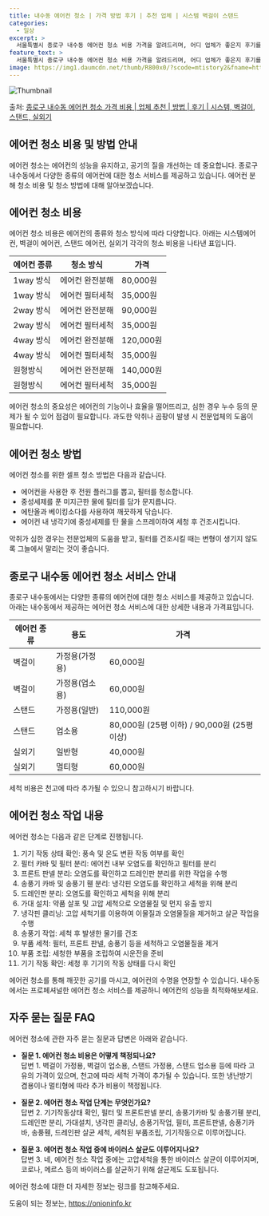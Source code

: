 ```yaml
---
title: 내수동 에어컨 청소 | 가격 방법 후기 | 추천 업체 | 시스템 벽걸이 스탠드
categories:
  - 일상
excerpt: >
  서울특별시 종로구 내수동 에어컨 청소 비용 가격을 알려드리며, 어디 업체가 좋은지 후기를 통해 알아보겠습니다. 현재 글에서는 시스템, 벽걸이, 스탠드, 실외기 각각에 대해 청소 비용이 나와 있으니 참고하시면 되겠습니다. 에어컨 분해 청소 방법 보기 👈 클릭셀프 에어컨 청소 방법 보기👈 클릭종로구 내수동 에어컨 청소 비용시스템에어컨 방식클리닝방식금액1way 방식에어컨 완전분해80,000원1way 방식에어컨 필터세척35,000원2way 방식에어컨 완전분해90,000원2way 방식에어컨 필터세척35,000원4way 방식에어컨 완전분해120,000원4way 방식에어컨 필터세척35,000원원형방식에어컨 완전분해140,000원원형방식에어컨 필터세척35,000원에어컨 청소 견적 샘플 보기 👈 클릭에어컨 냄새의 원인에..
feature_text: >
  서울특별시 종로구 내수동 에어컨 청소 비용 가격을 알려드리며, 어디 업체가 좋은지 후기를 통해 알아보겠습니다. 현재 글에서는 시스템, 벽걸이, 스탠드, 실외기 각각에 대해 청소 비용이 나와 있으니 참고하시면 되겠습니다. 에어컨 분해 청소 방법 보기 👈 클릭셀프 에어컨 청소 방법 보기👈 클릭종로구 내수동 에어컨 청소 비용시스템에어컨 방식클리닝방식금액1way 방식에어컨 완전분해80,000원1way 방식에어컨 필터세척35,000원2way 방식에어컨 완전분해90,000원2way 방식에어컨 필터세척35,000원4way 방식에어컨 완전분해120,000원4way 방식에어컨 필터세척35,000원원형방식에어컨 완전분해140,000원원형방식에어컨 필터세척35,000원에어컨 청소 견적 샘플 보기 👈 클릭에어컨 냄새의 원인에..
image: https://img1.daumcdn.net/thumb/R800x0/?scode=mtistory2&fname=https%3A%2F%2Fblog.kakaocdn.net%2Fdn%2FcAH82R%2FbtsHueifJ0A%2FjfRpvsSbkji0CAKLwIivq0%2Fimg.webp
---
```


![Thumbnail](https://img1.daumcdn.net/thumb/R800x0/?scode=mtistory2&fname=https%3A%2F%2Fblog.kakaocdn.net%2Fdn%2FcAH82R%2FbtsHueifJ0A%2FjfRpvsSbkji0CAKLwIivq0%2Fimg.webp)

<p>출처: <a href="https://onioninfo.kr/entry/%EC%A2%85%EB%A1%9C%EA%B5%AC-%EB%82%B4%EC%88%98%EB%8F%99-%EC%97%90%EC%96%B4%EC%BB%A8-%EC%B2%AD%EC%86%8C-%EA%B0%80%EA%B2%A9-%EB%B9%84%EC%9A%A9-%EC%97%85%EC%B2%B4-%EC%B6%94%EC%B2%9C-%EB%B0%A9%EB%B2%95-%ED%9B%84%EA%B8%B0-%EC%8B%9C%EC%8A%A4%ED%85%9C-%EB%B2%BD%EA%B1%B8%EC%9D%B4-%EC%8A%A4%ED%83%A0%EB%93%9C-%EC%8B%A4%EC%99%B8%EA%B8%B0" rel="dofollow">종로구 내수동 에어컨 청소 가격 비용 | 업체 추천 | 방법 | 후기 | 시스템, 벽걸이, 스탠드, 실외기</a> </p>

## 에어컨 청소 비용 및 방법 안내

에어컨 청소는 에어컨의 성능을 유지하고, 공기의 질을 개선하는 데 중요합니다. 종로구 내수동에서 다양한 종류의 에어컨에 대한 청소 서비스를
제공하고 있습니다. 에어컨 분해 청소 비용 및 청소 방법에 대해 알아보겠습니다.

## 에어컨 청소 비용

에어컨 청소 비용은 에어컨의 종류와 청소 방식에 따라 다양합니다. 아래는 시스템에어컨, 벽걸이 에어컨, 스탠드 에어컨, 실외기 각각의 청소
비용을 나타낸 표입니다.

**에어컨 종류** | **청소 방식** | **가격**  
---|---|---  
1way 방식 | 에어컨 완전분해 | 80,000원  
1way 방식 | 에어컨 필터세척 | 35,000원  
2way 방식 | 에어컨 완전분해 | 90,000원  
2way 방식 | 에어컨 필터세척 | 35,000원  
4way 방식 | 에어컨 완전분해 | 120,000원  
4way 방식 | 에어컨 필터세척 | 35,000원  
원형방식 | 에어컨 완전분해 | 140,000원  
원형방식 | 에어컨 필터세척 | 35,000원  
  
에어컨 청소의 중요성은 에어컨의 기능이나 효율을 떨어뜨리고, 심한 경우 누수 등의 문제가 될 수 있어 점검이 필요합니다. 과도한 악취나
곰팡이 발생 시 전문업체의 도움이 필요합니다.

## 에어컨 청소 방법

에어컨 청소를 위한 셀프 청소 방법은 다음과 같습니다.

  * 에어컨을 사용한 후 전원 플러그를 뽑고, 필터를 청소합니다.
  * 중성세제를 푼 미지근한 물에 필터를 담가 문지릅니다.
  * 에탄올과 베이킹소다를 사용하여 깨끗하게 닦습니다.
  * 에어컨 내 냉각기에 중성세제를 탄 물을 스프레이하여 세청 후 건조시킵니다.

악취가 심한 경우는 전문업체의 도움을 받고, 필터를 건조시킬 때는 변형이 생기지 않도록 그늘에서 말리는 것이 좋습니다.

## 종로구 내수동 에어컨 청소 서비스 안내

종로구 내수동에서는 다양한 종류의 에어컨에 대한 청소 서비스를 제공하고 있습니다. 아래는 내수동에서 제공하는 에어컨 청소 서비스에 대한
상세한 내용과 가격표입니다.

**에어컨 종류** | **용도** | **가격**  
---|---|---  
벽걸이 | 가정용(가정용) | 60,000원  
벽걸이 | 가정용(업소용) | 60,000원  
스탠드 | 가정용(일반) | 110,000원  
스탠드 | 업소용 | 80,000원 (25평 이하) / 90,000원 (25평 이상)  
실외기 | 일반형 | 40,000원  
실외기 | 멀티형 | 60,000원  
  
세척 비용은 천고에 따라 추가될 수 있으니 참고하시기 바랍니다.

## 에어컨 청소 작업 내용

에어컨 청소는 다음과 같은 단계로 진행됩니다.

  1. 기기 작동 상태 확인: 풍속 및 온도 변환 작동 여부를 확인
  2. 필터 카바 및 필터 분리: 에어컨 내부 오염도를 확인하고 필터를 분리
  3. 프론트 판넬 분리: 오염도를 확인하고 드레인판 분리를 위한 작업을 수행
  4. 송풍기 카바 및 송풍기 휀 분리: 냉각핀 오염도를 확인하고 세척을 위해 분리
  5. 드레인판 분리: 오염도를 확인하고 세척을 위해 분리
  6. 가대 설치: 약품 살포 및 고압 세척으로 오염물질 및 먼지 유출 방지
  7. 냉각핀 클리닝: 고압 세척기를 이용하여 이물질과 오염물질을 제거하고 살균 작업을 수행
  8. 송풍기 작업: 세척 후 발생한 물기를 건조
  9. 부품 세척: 필터, 프론트 판넬, 송풍기 등을 세척하고 오염물질을 제거
  10. 부품 조립: 세청한 부품을 조립하여 시운전을 준비
  11. 기기 작동 확인: 세청 후 기기의 작동 상태를 다시 확인

에어컨 청소를 통해 깨끗한 공기를 마시고, 에어컨의 수명을 연장할 수 있습니다. 내수동에서는 프로페셔널한 에어컨 청소 서비스를 제공하니
에어컨의 성능을 최적화해보세요.

## 자주 묻는 질문 FAQ

에어컨 청소에 관한 자주 묻는 질문과 답변은 아래와 같습니다.

  * **질문 1. 에어컨 청소 비용은 어떻게 책정되나요?**  
답변 1. 벽걸이 가정용, 벽걸이 업소용, 스탠드 가정용, 스탠드 업소용 등에 따라 고유의 가격이 있으며, 천고에 따라 세척 가격이 추가될
수 있습니다. 또한 냉난방기 겸용이나 멀티형에 따라 추가 비용이 책정됩니다.

  * **질문 2. 에어컨 청소 작업 단계는 무엇인가요?**  
답변 2. 기기작동상태 확인, 필터 및 프론트판넬 분리, 송풍기카바 및 송풍기휀 분리, 드레인판 분리, 가대설치, 냉각핀 클리닝,
송풍기작업, 필터, 프론트판넬, 송풍기카바, 송풍휀, 드레인판 살균 세척, 세척된 부품조립, 기기작동으로 이루어집니다.

  * **질문 3. 에어컨 청소 작업 중에 바이러스 살균도 이루어지나요?**  
답변 3. 네, 에어컨 청소 작업 중에는 고압세척을 통한 바이러스 살균이 이루어지며, 코로나, 메르스 등의 바이러스를 살균하기 위해 살균제도
도포됩니다.

에어컨 청소에 대한 더 자세한 정보는 링크를 참고해주세요.



 

도움이 되는 정보는, <a href="https://onioninfo.kr" rel="dofollow">https://onioninfo.kr</a>


